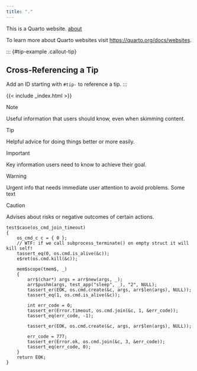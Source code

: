 ```yaml
---
title: "."
---
```


This is a Quarto website. [about](about.md)

To learn more about Quarto websites visit <https://quarto.org/docs/websites>.

::: {#tip-example .callout-tip}
## Cross-Referencing a Tip

Add an ID starting with `#tip-` to reference a tip.
:::

{{< include _index.html >}}

> [!NOTE]
> Useful information that users should know, even when skimming content.

> [!TIP]
> Helpful advice for doing things better or more easily.

> [!IMPORTANT]
> Key information users need to know to achieve their goal.

> [!WARNING]
>
> Urgent info that needs immediate user attention to avoid problems.
> Some text

> [!CAUTION]
> Advises about risks or negative outcomes of certain actions.

```{.c}
test$case(os_cmd_join_timeout)
{
    os_cmd_c c = { 0 };
    // WTF: if we call subprocess_terminate() on empty struct it will kill self!
    tassert_eq(0, os.cmd.is_alive(&c));
    e$ret(os.cmd.kill(&c));

    mem$scope(tmem$, _)
    {
        arr$(char*) args = arr$new(args, _);
        arr$pushm(args, test_app("sleep", _), "2", NULL);
        tassert_er(EOK, os.cmd.create(&c, args, arr$len(args), NULL));
        tassert_eq(1, os.cmd.is_alive(&c));

        int err_code = 0;
        tassert_er(Error.timeout, os.cmd.join(&c, 1, &err_code));
        tassert_eq(err_code, -1);

        tassert_er(EOK, os.cmd.create(&c, args, arr$len(args), NULL));

        err_code = 777;
        tassert_er(Error.ok, os.cmd.join(&c, 3, &err_code));
        tassert_eq(err_code, 0);
    }
    return EOK;
}
```

